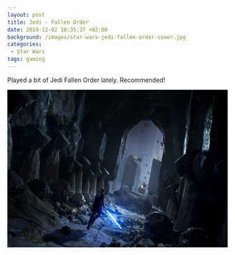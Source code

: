 ```yaml
---
layout: post
title: Jedi - Fallen Order
date: 2019-12-02 18:35:37 +02:00
background: /images/star-wars-jedi-fallen-order-cover.jpg
categories:
 - Star Wars
tags: gaming
---
```


Played a bit of Jedi Fallen Order lately. Recommended!

<img src="/images/jedifallenorder.png" width="640px" height="360px">



